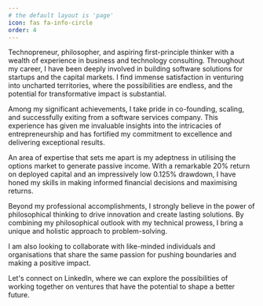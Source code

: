 ```yaml
---
# the default layout is 'page'
icon: fas fa-info-circle
order: 4
---
```


Technopreneur, philosopher, and aspiring first-principle thinker with a wealth of experience in business and technology consulting. Throughout my career, I have been deeply involved in building software solutions for startups and the capital markets. I find immense satisfaction in venturing into uncharted territories, where the possibilities are endless, and the potential for transformative impact is substantial.

Among my significant achievements, I take pride in co-founding, scaling, and successfully exiting from a software services company. This experience has given me invaluable insights into the intricacies of entrepreneurship and has fortified my commitment to excellence and delivering exceptional results.

An area of expertise that sets me apart is my adeptness in utilising the options market to generate passive income. With a remarkable 20% return on deployed capital and an impressively low 0.125% drawdown, I have honed my skills in making informed financial decisions and maximising returns.

Beyond my professional accomplishments, I strongly believe in the power of philosophical thinking to drive innovation and create lasting solutions. By combining my philosophical outlook with my technical prowess, I bring a unique and holistic approach to problem-solving.

I am also looking to collaborate with like-minded individuals and organisations that share the same passion for pushing boundaries and making a positive impact.

Let's connect on LinkedIn, where we can explore the possibilities of working together on ventures that have the potential to shape a better future.
